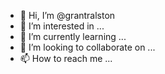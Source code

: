 - 👋 Hi, I’m @grantralston
- 👀 I’m interested in ...
- 🌱 I’m currently learning ...
- 💞️ I’m looking to collaborate on ...
- 📫 How to reach me ...

<!---
grantralston/grantralston is a ✨ special ✨ repository because its `README.md` (this file) appears on your GitHub profile.
You can click the Preview link to take a look at your changes.
--->
